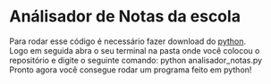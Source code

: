 # Análisador de Notas da escola

Para rodar esse código é necessário fazer download do [python](https://www.python.org/downloads/).  
Logo em seguida abra o seu terminal na pasta onde você colocou o repositório e digite o seguinte comando: python analisador_notas.py  
Pronto agora você consegue rodar um programa feito em python! 
  

